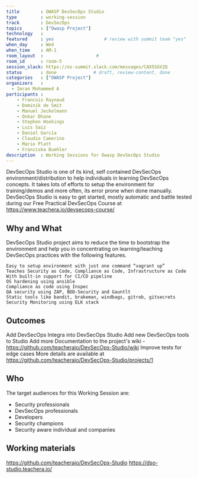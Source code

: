 ```yaml
---
title        : OWASP DevSecOps Studio
type         : working-session
track        : DevSecOps
topics       : ["Owasp Project"]
technology   :
featured     : yes                   # review with summit team "yes"
when_day     : Wed
when_time    : AM-1
room_layout  :                    #
room_id      : room-5
session_slack: https://os-summit.slack.com/messages/CAX5SGV2Q
status       : done              # draft, review-content, done
categories   : ["OWASP Project"]
organizers   :
  - Imran Mohammed A
participants :
    - Francois Raynaud
    - Dominik de Smit
    - Manuel Jeckelmann
    - Onkar Dhane
    - Stephen Hookings
    - Luis Saiz
    - Daniel Garcia
    - Claudio Camerino
    - Mario Platt
    - Franziska Buehler
description  : Working Sessions for Owasp DevSecOps Studio
---
```


DevSecOps Studio is one of its kind, self contained DevSecOps environment/distribution to help individuals in learning DevSecOps concepts. It takes lots of efforts to setup the environment for training/demos and more often, its error prone when done manually. DevSecOps Studio is easy to get started, mostly automatic and battle tested during our Free Practical DevSecOps Course at https://www.teachera.io/devsecops-course/

## Why and What

DevSecOps Studio project aims to reduce the time to bootstrap the environment and help you in concentrating on learning/teaching DevSecOps practices with the following features.

    Easy to setup environment with just one command “vagrant up”
    Teaches Security as Code, Compliance as Code, Infrastructure as Code
    With built-in support for CI/CD pipeline
    OS hardening using ansible
    Compliance as code using Inspec
    QA security using ZAP, BDD-Security and Gauntlt
    Static tools like bandit, brakeman, windbags, gitrob, gitsecrets
    Security Monitoring using ELK stack

## Outcomes

Add DevSecOps Integra into DevSecOps Studio
Add new DevSecOps tools to Studio
Add more Documentation to the project's wiki - https://github.com/teacheraio/DevSecOps-Studio/wiki
Improve tests for edge cases
More details are available at https://github.com/teacheraio/DevSecOps-Studio/projects/1

## Who

The target audiences for this Working Session are:
- Security professionals
- DevSecOps professionals
- Developers
- Security champions
- Security aware individual and companies

## Working materials
https://github.com/teacheraio/DevSecOps-Studio
https://dso-studio.teachera.io/
